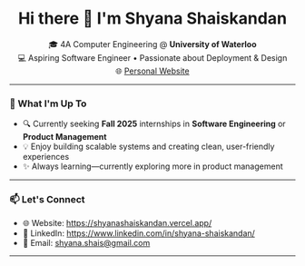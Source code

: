 <h1 align="center">Hi there 👋 I'm Shyana Shaiskandan</h1>

<p align="center">
  🎓 4A Computer Engineering @ <strong>University of Waterloo</strong> <br/>
  💻 Aspiring Software Engineer • Passionate about Deployment & Design <br/>
  🌐 <a href="https://shyanashaiskandan.vercel.app/">Personal Website</a>
</p>

---

### 🚀 What I'm Up To
- 🔍 Currently seeking **Fall 2025** internships in **Software Engineering** or **Product Management**
- 💡 Enjoy building scalable systems and creating clean, user-friendly experiences
- ✨ Always learning—currently exploring more in product management 

---

### 📫 Let's Connect
- 🌐 Website: https://shyanashaiskandan.vercel.app/
- 💼 LinkedIn: https://www.linkedin.com/in/shyana-shaiskandan/
- 📨 Email: shyana.shais@gmail.com

---
